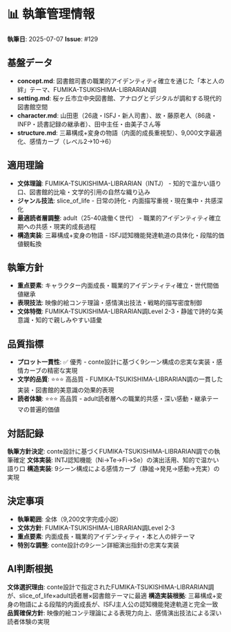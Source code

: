 # 📊 執筆管理情報

**執筆日**: 2025-07-07
**Issue**: #129

## 基盤データ
- **concept.md**: 図書館司書の職業的アイデンティティ確立を通じた「本と人の絆」テーマ、FUMIKA-TSUKISHIMA-LIBRARIAN調
- **setting.md**: 桜ヶ丘市立中央図書館、アナログとデジタルが調和する現代的図書館空間
- **character.md**: 山田恵（26歳・ISFJ・新人司書）、故・藤原老人（86歳・INFP・読書記録の継承者）、田中主任・由美子さん等
- **structure.md**: 三幕構成+変身の物語（内面的成長重視型）、9,000文字最適化、感情カーブ（レベル2→10→6）

## 適用理論
- **文体理論**: FUMIKA-TSUKISHIMA-LIBRARIAN（INTJ） - 知的で温かい語り口、図書館的比喩・文学的引用の自然な織り込み
- **ジャンル技法**: slice_of_life - 日常の詩化・内面描写重視・現在集中・共感深化
- **最適読者層調整**: adult（25-40歳働く世代） - 職業的アイデンティティ確立期への共感・現実的成長過程
- **構造実装**: 三幕構成+変身の物語 - ISFJ認知機能発達軌道の具体化・段階的価値観転換

## 執筆方針
- **重点要素**: キャラクター内面成長・職業的アイデンティティ確立・世代間価値継承
- **表現技法**: 映像的絵コンテ理論・感情演出技法・戦略的描写密度制御
- **文体特徴**: FUMIKA-TSUKISHIMA-LIBRARIAN調Level 2-3・静謐で詩的な美意識・知的で親しみやすい語彙

## 品質指標
- **プロット一貫性**: ✅ 優秀 - conte設計に基づく9シーン構成の忠実な実装・感情カーブの精密な実現
- **文学的品質**: ⭐⭐⭐ 高品質 - FUMIKA-TSUKISHIMA-LIBRARIAN調の一貫した実装・図書館的美意識の効果的表現
- **読者体験**: ⭐⭐⭐ 高品質 - adult読者層への職業的共感・深い感動・継承テーマの普遍的価値

## 対話記録
**執筆方針決定**: conte設計に基づくFUMIKA-TSUKISHIMA-LIBRARIAN調での執筆確定
**文体実装**: INTJ認知機能（Ni→Te→Fi→Se）の演出活用、知的で温かい語り口
**構造実装**: 9シーン構成による感情カーブ（静謐→発見→感動→充実）の実現

## 決定事項
- **執筆範囲**: 全体（9,200文字完成小説）
- **文体方針**: FUMIKA-TSUKISHIMA-LIBRARIAN調Level 2-3
- **重点要素**: 内面成長・職業的アイデンティティ・本と人の絆テーマ
- **特別な調整**: conte設計の9シーン詳細演出指針の忠実な実装

## AI判断根拠
**文体選択理由**: conte設計で指定されたFUMIKA-TSUKISHIMA-LIBRARIAN調が、slice_of_life×adult読者層×図書館テーマに最適
**構造実装根拠**: 三幕構成+変身の物語による段階的内面成長が、ISFJ主人公の認知機能発達軌道と完全一致
**品質確保方針**: 映像的絵コンテ理論による表現力向上、感情演出技法による深い読者体験の実現